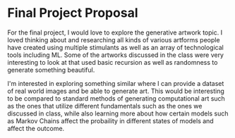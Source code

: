 # Final Project Proposal

For the final project, I would love to explore the generative artwork topic. I loved thinking about and researching all kinds of various artforms people have created using multiple stimulants as well as an array of technological tools including ML. Some of the artworks discussed in the class were very interesting to look at that used basic recursion as well as randomness to generate something beautiful. 

I'm interested in exploring something similar where I can provide a dataset of real world images and be able to generate art. This would be interesting to be compared to standard methods of generating computational art such as the ones that utilize different fundamentals such as the ones we discussed in class, while also learning more about how certain models such as Markov Chains affect the probaility in different states of models and affect the outcome. 